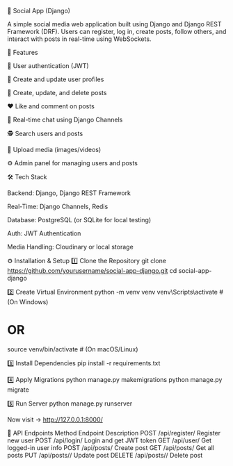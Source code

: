 🧠 Social App (Django)

A simple social media web application built using Django and Django REST Framework (DRF).
Users can register, log in, create posts, follow others, and interact with posts in real-time using WebSockets.

🚀 Features

🔐 User authentication (JWT)

👤 Create and update user profiles

📝 Create, update, and delete posts

❤️ Like and comment on posts

💬 Real-time chat using Django Channels

🕵️ Search users and posts

📸 Upload media (images/videos)

⚙️ Admin panel for managing users and posts

🛠️ Tech Stack

Backend: Django, Django REST Framework

Real-Time: Django Channels, Redis

Database: PostgreSQL (or SQLite for local testing)

Auth: JWT Authentication

Media Handling: Cloudinary or local storage

⚙️ Installation & Setup
1️⃣ Clone the Repository
git clone https://github.com/yourusername/social-app-django.git
cd social-app-django

2️⃣ Create Virtual Environment
python -m venv venv
venv\Scripts\activate  # (On Windows)
# OR
source venv/bin/activate  # (On macOS/Linux)

3️⃣ Install Dependencies
pip install -r requirements.txt

4️⃣ Apply Migrations
python manage.py makemigrations
python manage.py migrate

5️⃣ Run Server
python manage.py runserver


Now visit → http://127.0.0.1:8000/

🔑 API Endpoints
Method	Endpoint	Description
POST	/api/register/	Register new user
POST	/api/login/	Login and get JWT token
GET	/api/user/	Get logged-in user info
POST	/api/posts/	Create post
GET	/api/posts/	Get all posts
PUT	/api/posts/<id>/	Update post
DELETE	/api/posts/<id>/	Delete post
